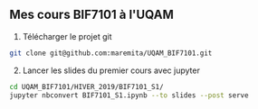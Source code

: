 ## Mes cours BIF7101 à l'UQAM

1. Télécharger le projet git

``` Bash
git clone git@github.com:maremita/UQAM_BIF7101.git
```

2. Lancer les slides du premier cours avec jupyter

``` Bash
cd UQAM_BIF7101/HIVER_2019/BIF7101_S1/
jupyter nbconvert BIF7101_S1.ipynb --to slides --post serve
```
